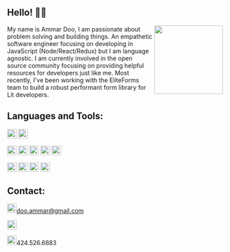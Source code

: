 ## Hello! 👋🏽

<a href="https://github.com/buuing"><img src="https://media.giphy.com/media/SWoSkN6DxTszqIKEqv/giphy.gif" align="right" height="160" /></a>

My name is Ammar Doo, I am passionate about problem solving and building things. An empathetic software engineer focusing on developing in JavaScript (Node/React/Redux) but I am language agnostic. I am currently involved in the open source community focusing on providing helpful resources for developers just like me. Most recently, I've been working with the EliteForms team to build a robust performant form library for Lit developers.

## Languages and Tools:

<code><img height="22" src="https://img.shields.io/badge/JavaScript-323330?style=for-the-badge&logo=javascript&logoColor=F7DF1E"></code>
<code><img height="22" src="https://img.shields.io/badge/TypeScript-007ACC?style=for-the-badge&logo=typescript&logoColor=white"></code>

<code><img height="22" src="https://img.shields.io/badge/React-20232A?style=for-the-badge&logo=react&logoColor=61DAFB"></code>
<code><img height="22" src="https://img.shields.io/badge/React_Router-CA4245?style=for-the-badge&logo=react-router&logoColor=white"></code>
<code><img height="22" src="https://img.shields.io/badge/Redux-593D88?style=for-the-badge&logo=redux&logoColor=white"></code>
<code><img height="22" src="https://img.shields.io/badge/Node.js-339933?style=for-the-badge&logo=nodedotjs&logoColor=white"></code>
<code><img height="22" src="https://img.shields.io/badge/Express.js-000000?style=for-the-badge&logo=express&logoColor=white"></code>

<code><img height="22" src="https://img.shields.io/badge/Jest-C21325?style=for-the-badge&logo=jest&logoColor=white"></code>
<code><img height="22" src="https://img.shields.io/badge/PostgreSQL-316192?style=for-the-badge&logo=postgresql&logoColor=white"></code>
<code><img height="22" src="https://img.shields.io/badge/MongoDB-4EA94B?style=for-the-badge&logo=mongodb&logoColor=white"></code>
<code><img height="22" src="https://img.shields.io/badge/GIT-E44C30?style=for-the-badge&logo=git&logoColor=white"></code>

## Contact: 

<code><img height="22" src="https://img.shields.io/badge/Gmail-D14836?style=for-the-badge&logo=gmail&logoColor=white"></code>doo.ammar@gmail.com

<code><a href="https://www.linkedin.com/in/ammar-doo-7ba930225/"><img height="22" src="https://img.shields.io/badge/LinkedIn-0077B5?style=for-the-badge&logo=linkedin&logoColor=white"></a></code>

<code><img height="22" src="https://www.iconspng.com/image/147225/red-phone-icon"></code>424.526.6883
